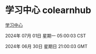 # 学习中心 colearnhub
[学习中心](http://:56308/colearnhub/)

2024年 07月 01日 星期一 05:00:03 CST

2024年 06月 30日 星期日 21:00:03 GMT
